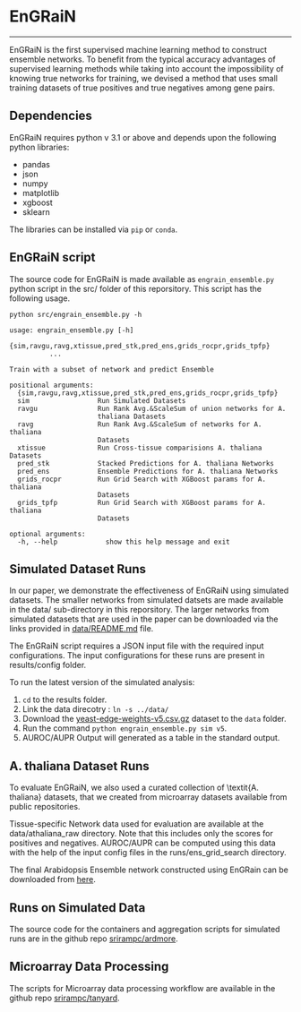 # EnGRaiN
----

EnGRaiN is the first supervised machine learning method to construct ensemble networks. 
To benefit from the typical accuracy advantages of supervised learning methods while 
taking into account the impossibility of knowing true networks for training, 
we devised a method that uses small training datasets of true positives and true negatives among gene pairs. 


Dependencies
----
EnGRaiN requires python v 3.1 or above and depends upon the following python 
libraries:

  - pandas 
  - json
  - numpy 
  - matplotlib 
  - xgboost 
  - sklearn

The libraries can be installed via `pip` or `conda`.

EnGRaiN script
----
The source code for EnGRaiN is made available as `engrain_ensemble.py` python script
in the src/ folder of this reporsitory. This script has the following usage.

    python src/engrain_ensemble.py -h 

    usage: engrain_ensemble.py [-h]
              {sim,ravgu,ravg,xtissue,pred_stk,pred_ens,grids_rocpr,grids_tpfp}
              ...

    Train with a subset of network and predict Ensemble

    positional arguments:
      {sim,ravgu,ravg,xtissue,pred_stk,pred_ens,grids_rocpr,grids_tpfp}
      sim                 Run Simulated Datasets
      ravgu               Run Rank Avg.&ScaleSum of union networks for A.
                          thaliana Datasets
      ravg                Run Rank Avg.&ScaleSum of networks for A. thaliana
                          Datasets
      xtissue             Run Cross-tissue comparisions A. thaliana Datasets
      pred_stk            Stacked Predictions for A. thaliana Networks
      pred_ens            Ensemble Predictions for A. thaliana Networks
      grids_rocpr         Run Grid Search with XGBoost params for A. thaliana
                          Datasets
      grids_tpfp          Run Grid Search with XGBoost params for A. thaliana
                          Datasets

    optional arguments:
      -h, --help            show this help message and exit


Simulated Dataset Runs
---

In our paper, we demonstrate the effectiveness of EnGRaiN using simulated datasets.
The smaller networks from simulated datsets are made available in the data/ sub-directory in this reporsitory.
The larger networks from simulated datasets that are used in the paper can be downloaded via the links provided in [data/README.md](/data/README.md) file.


The EnGRaiN script requires a JSON input file with the required input configurations.
The input configurations for these runs are present in results/config folder. 


To run the latest version of the simulated analysis:

1. `cd` to the results folder.
2. Link the data direcotry : `ln -s ../data/`
3. Download the [yeast-edge-weights-v5.csv.gz](https://www.dropbox.com/s/c7rhjs75oek1wia/yeast-edge-weights-v5.csv.gz?dl=0)  dataset to the `data` folder.
4. Run the command `python engrain_ensemble.py sim v5`.
5. AUROC/AUPR Output will generated as a table in the standard output.

A. thaliana Dataset Runs
---
To evaluate EnGRaiN, we also used a curated collection of \textit{A. thaliana} 
datasets, that we created from microarray datasets available from 
public repositories.

Tissue-specific Network data used for evaluation are available at the data/athaliana_raw directory. 
Note that this includes only the scores for positives and negatives.
AUROC/AUPR can be computed using this data with the help of the input config files 
in the runs/ens_grid_search directory.

The final Arabidopsis Ensemble network constructed using EnGRain can be downloaded from [here](https://www.dropbox.com/s/8fu4i5q8ynmpxu6/EnGRaiN-Athaliana-Ensemble.zip?dl=0).


Runs on Simulated Data  
----
The source code for the containers and aggregation scripts for simulated runs are in the github repo [srirampc/ardmore](https://github.com/srirampc/ardmore).

Microarray Data Processing  
----
The scripts for Microarray data processing workflow are available in the github repo [srirampc/tanyard](https://github.com/srirampc/tanyard).

